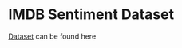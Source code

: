 # IMDB Sentiment Dataset

[Dataset](http://ai.stanford.edu/~amaas/data/sentiment/) can be found here